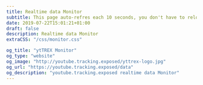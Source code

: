 ```yaml
---
title: Realtime data Monitor
subtitle: This page auto-refres each 10 seconds, you don't have to reload
date: 2019-07-22T15:01:21+01:00
draft: false
description: Realtime data Monitor
extraCSS: "/css/monitor.css"

og_title: "ytTREX Monitor"
og_type: "website"
og_image: "http://youtube.tracking.exposed/yttrex-logo.jpg"
og_url: "https://youtube.tracking.exposed/data"
og_description: "youtube.tracking.exposed realtime data Monitor"
---
```


<div id="fuffa">

  <div class="info" id="master--info" hidden>
    <span class="col-1 number">💡</span>
    <span class="col-1 relative"></span>
    <b>
      <span class="col-5 message"></span>
      <span class="col-3 subject"></span>
    </b>
  </div>

  <div class="htmls" id="master--htmls" hidden>
    <span class="col-1 number">🖳</span>
    <span class="col-1 savingTime timevar"></span>
    <span class="col-1 relative"></span>
    <span class="col-3 href"></span>
    <span class="col-3 selector"></span>
    <span class="col-1 size"></span>
    <span class="col-1 publicKey"></span>
  </div>

  <div class="search" id="master--search" hidden>
    <span class="col-1 number">S</span>
    <span class="col-1 savingTime timevar"></span>
    <span class="col-1 publicKey"></span>
    <span class="col-1 query"></span>
    <span class="col-1 results"></span>
    <span class="col-1 average"></span>
    <span class="col-5 sections"></span>
  </div>

  <div class="product" id="master--product" hidden>
    <span class="col-1 number">P</span>
    <span class="col-1 savingTime timevar"></span>
    <span class="col-1 productId"></span>
    <span class="col-5 productName"></span>
    <span class="col-3 sections"></span>
  </div>

  <div class="supporters" id="master--supporters" hidden>
    <span class="col-1 number">首</span>
    <span class="col-1 timevar creationTime"></span>
    <span class="col-2 relative"></span>
    <span class="col-1 publicKey"></span>
    <span class="col-4 p"></span>
    <span class="col-2 version"></span>
  </div>

  <div class="client" id="master--client" hidden>
    <span class="col-1 number">⚠</span>
    <span class="col-6 message"></span>
    <span class="col-3 subject"></span>
  </div>

  <div class="stat" id="master--stat" hidden>
    <span class="col-1 number">؀</span>
    <span class="col-5 countby"></span>
    <span class="col-1 lastUpdate"></span>
    <span class="col-1 start"></span>
    <span class="col-1 end"></span>
    <span class="col-1 duration"></span>
  </div>

</div>

<div id="loader" class="standardLoader"></div>

<script type="text/javascript" src="/js/global.js"></script>
<script type="text/javascript" src="/js/monitor.js"></script>
<script type="text/javascript">

  $( document ).ready(function() {
    monitor();
  });

</script>